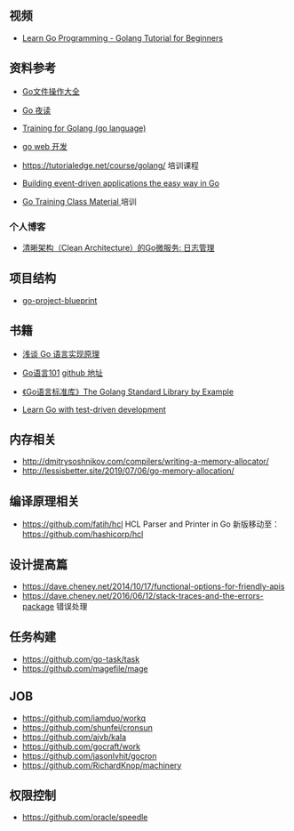 
## 视频
- [Learn Go Programming - Golang Tutorial for Beginners](https://www.youtube.com/watch?v=YS4e4q9oBaU)


## 资料参考
- [Go文件操作大全 ](https://colobu.com/2016/10/12/go-file-operations/)
- [Go 夜读](https://github.com/developer-learning/night-reading-go)
- [Training for Golang (go language) ](https://github.com/GoesToEleven/GolangTraining)
- [go web 开发 ](https://github.com/GoesToEleven/golang-web-dev)
- https://tutorialedge.net/course/golang/ 培训课程

- [Building event-driven applications the easy way in Go](https://github.com/ThreeDotsLabs/watermill)
- [Go Training Class Material ](https://github.com/ardanlabs/gotraining) 培训

### 个人博客
- [清晰架构（Clean Architecture）的Go微服务: 日志管理](https://segmentfault.com/a/1190000021479989)

## 项目结构
- [go-project-blueprint](https://github.com/MartinHeinz/go-project-blueprint)

## 书籍
- [ 浅谈 Go 语言实现原理](https://draveness.me/golang/)
- [Go语言101](https://gfw.go101.org/article/101.html) [github 地址](https://github.com/golang101/golang101)
- [《Go语言标准库》The Golang Standard Library by Example ](https://books.studygolang.com/The-Golang-Standard-Library-by-Example/)

- [Learn Go with test-driven development ](https://github.com/quii/learn-go-with-tests)

## 内存相关
- http://dmitrysoshnikov.com/compilers/writing-a-memory-allocator/
- http://lessisbetter.site/2019/07/06/go-memory-allocation/

## 编译原理相关
- https://github.com/fatih/hcl HCL Parser and Printer in Go  新版移动至： https://github.com/hashicorp/hcl

## 设计提高篇
- https://dave.cheney.net/2014/10/17/functional-options-for-friendly-apis
- https://dave.cheney.net/2016/06/12/stack-traces-and-the-errors-package 错误处理

## 任务构建
- https://github.com/go-task/task
- https://github.com/magefile/mage

## JOB 
- https://github.com/iamduo/workq
- https://github.com/shunfei/cronsun
- https://github.com/ajvb/kala
- https://github.com/gocraft/work
- https://github.com/jasonlvhit/gocron
- https://github.com/RichardKnop/machinery

## 权限控制
- https://github.com/oracle/speedle
